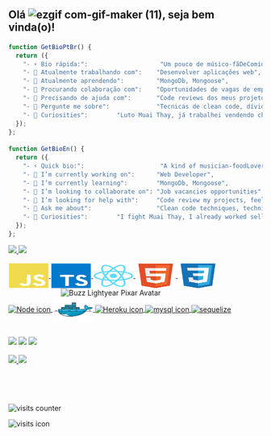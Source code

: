 ## Olá ![ezgif com-gif-maker (11)](https://user-images.githubusercontent.com/87591265/171522857-b7c02ada-f81a-4784-ac16-09ef93a2f4d2.gif), seja bem vinda(o)!

```javaScript
function GetBioPtBr() {
  return ({
    "- ⚡ Bio rápida:":                    "Um pouco de músico-fãDeComidas-gamer-amanteDaNatureza-programador",
    "- 🔭 Atualmente trabalhando com":    "Desenvolver aplicações web",
    "- 🌱 Atualmente aprendendo":         "MongoDb, Mongoose",
    "- 👯 Procurando colaboração com":    "Oportunidades de vagas de emprego",
    "- 🤔 Precisando de ajuda com":       "Code reviews dos meus projetos, fique a vontade pra abrir PRs!",
    "- 💬 Pergunte me sobre":             "Tecnicas de clean code, dívida técnica, futuro das empresas de desenvolvimento",
    "- 👀 Curiosities": 		  "Luto Muai Thay, já trabalhei vendendo chinelo na praia pra pagar a faculdade, amo banho de caneca, andar de bicicleta na chuva, jogo bike polo, gosto de engenhocas eletrônicas",
  });
};

function GetBioEn() {
  return ({
    "- ⚡ Quick bio:":                     "A kind of musician-foodLover-gamer-natureLover-programmer",
    "- 🔭 I’m currently working on":      "Web Developer",
    "- 🌱 I’m currently learning":        "MongoDb, Mongoose",
    "- 👯 I’m looking to collaborate on": "Job vacancies opportunities",
    "- 🤔 I’m looking for help with":     "Code review my projects, feel free to open PRs and help me!",
    "- 💬 Ask me about":                  "Clean code techniques, technical debt, future of development companies",
    "- 👀 Curiosities": 		  "I fight Muai Thay, I already worked selling flip flops on the beach to pay for college, I love bucket bath, I love bike riding in the rain, I play bike polo, I like electronic gadgets",
  });
};
```
<div>
  <a href="https://github.com/italosergio">
  <img height="150em" src="https://github-readme-stats.vercel.app/api?username=italosergio&show_icons=true&theme=github_dark&include_all_commits=true&count_private=true"/>
  <img height="150em" src="https://github-readme-stats.vercel.app/api/top-langs/?username=italosergio&layout=compact&langs_count=7&theme=github_dark"/>
</div>

<div style="display: inline_block"><br>
  <img align="center" alt="Js icon" height="50" width="80" src="https://raw.githubusercontent.com/devicons/devicon/master/icons/javascript/javascript-plain.svg">
  <img align="center" alt="Ts icon" height="50" width="80" src="https://raw.githubusercontent.com/devicons/devicon/master/icons/typescript/typescript-plain.svg">
  <img align="center" alt="React icon" height="50" width="80" src="https://raw.githubusercontent.com/devicons/devicon/master/icons/react/react-original.svg">
  <img align="center" alt="HTML icon" height="50" width="80" src="https://raw.githubusercontent.com/devicons/devicon/master/icons/html5/html5-original.svg">
  <img align="center" alt="CSS icon" height="50" width="80" src="https://raw.githubusercontent.com/devicons/devicon/master/icons/css3/css3-original.svg">
  <img align="right" width="400" alt="Buzz Lightyear Pixar Avatar" src="https://user-images.githubusercontent.com/87591265/167368891-7b607fd0-dd07-4c68-aeeb-37a2cc22432e.png">
</div>
	
<div style="display: inline_block"><br>
	  <img align="center" alt="Node icon" height="50" width="80" src="https://cdn.jsdelivr.net/gh/devicons/devicon/icons/nodejs/nodejs-original.svg">
  <img align="center" alt="Docker icon" height="50" width="80" src="https://raw.githubusercontent.com/devicons/devicon/master/icons/docker/docker-original.svg">
<img align="center" alt="Heroku icon" height="50" width="80" src="https://cdn.jsdelivr.net/gh/devicons/devicon/icons/heroku/heroku-original-wordmark.svg">
<img align="center" alt="mysql icon" height="50" width="80" src="https://cdn.jsdelivr.net/gh/devicons/devicon/icons/mysql/mysql-original.svg">	
<img align="center" alt="sequelize" height="50" width="80" src="https://cdn.jsdelivr.net/gh/devicons/devicon/icons/sequelize/sequelize-original.svg" />

</div>
	
  ##
  
  
<div> 

  <a href="https://www.linkedin.com/in/italosergio/" target="_blank"><img src="https://img.shields.io/badge/-LinkedIn-%230077B5?style=for-the-badge&logo=linkedin&logoColor=white" target="_blank"></a> 
  <a href="https://instagram.com/italosergio" target="_blank"><img src="https://img.shields.io/badge/-Instagram-%23FF081A?style=for-the-badge&logo=instagram&logoColor=white" target="_blank"></a>
  <a target="_blank" href="https://wa.me/5581998416545?text=Olá!%20Encontrei%20seu%20GitHub.%20Podemos%20conversar%20por%20aqui?">
    <img src="https://img.shields.io/badge/WhatsApp-4BB749?style=for-the-badge&logo=whatsapp&logoColor=white" />        
  </a><br>
  <a target="_blank" href="https://drive.google.com/file/d/14TV-d8NIqsBWGzAOQTP76OgtmwHnoMbI/view?usp=sharing">
    <img src="https://img.shields.io/badge/RESUME-2D3748?style=for-the-badge&logo=readthedocs&logoColor=white" />
  </a>
  <a href = "mailto:italo@linuxmail.org"><img src="https://img.shields.io/badge/-Email-%23333?style=for-the-badge&logo=mail.ru&logoColor=white" target="_blank"></a>
##



<br><br>
<p align="left"><img height="47em" alt="visits counter" src="https://img.shields.io/badge/-   visits         -%2346FF00?style=for-the-badge&color=black"></a></p>
<p align="left"><img height="20em" alt="visits icon"src="https://profile-counter.glitch.me/{italosergio}/count.svg" alt="italosergio :: Visitor's Count"/></p>
